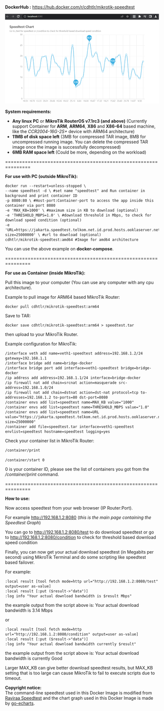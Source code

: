 <b>DockerHub :</b> https://hub.docker.com/r/cdhtlr/mikrotik-speedtest

![](https://raw.githubusercontent.com/cdhtlr/MikroTik-Speedtest/main/Demo.png "Demo")

<b>System requirements:</b>
- <b>Any linux PC</b> or <b>MikroTik RouterOS v7.1rc3 (and above)</b> (Currently support Container for <b>ARM</b>, <b>ARM64</b>, <b>X86</b> and <b>X86-64</b> based machine, like the <i>CCR2004-16G-2S+</i> device with ARM64 architecture)
- <b>11MB of disk space left</b> (3MB for compressed TAR image, 8MB for uncompressed running image. You can delete the compressed TAR image once the image is successfully decompressed)
- <b>6MB RAM space left</b> (Could be more, depending on the workload)

===============================================================

<b>For use with PC (outside MikroTik):</b>

    docker run --restart=unless-stopped \ 
    --name speedtest -d \ #set name "speedtest" and Run container in background and print container ID
    -p 8080:80 \ #Host-port:Container-port to access the app inside this container via port 8080
    -e 'MAX_KB=1000' \ #maximum size in KB to download (optional)
    -e 'THRESHOLD_MBPS=1.0' \ #download threshold in Mbps, to check for download speed condition (optional)
    -e 'URL=https://jakarta.speedtest.telkom.net.id.prod.hosts.ooklaserver.net:8080/download?size=25000000' \ #url to download (optional)
    cdhtlr/mikrotik-speedtest:amd64 #Image for amd64 architecture

You can use the above example on <b>docker-compose</b>.

===============================================================

<b>For use as Container (inside MikroTik):</b>

Pull this image to your computer (You can use any computer with any cpu architecture).

Example to pull image for ARM64 based MikroTik Router:

    docker pull cdhtlr/mikrotik-speedtest:arm64

Save to TAR:

    docker save cdhtlr/mikrotik-speedtest:arm64 > speedtest.tar

then upload to your MikroTik Router.


Example configuration for MikroTik:

    /interface veth add name=veth1-speedtest address=192.168.1.2/24 gateway=192.168.1.1
    /interface bridge add name=bridge-docker
    /interface bridge port add interface=veth1-speedtest bridge=bridge-docker
    /ip address add address=192.168.1.1/24 interface=bridge-docker
    /ip firewall nat add chain=srcnat action=masquerade src-address=192.168.1.0/24
    /ip firewall nat add chain=dstnat action=dst-nat protocol=tcp to-addresses=192.168.1.2 to-ports=80 dst-port=8080
    /container envs add list=speedtest name=MAX_KB value="1000"
    /container envs add list=speedtest name=THRESHOLD_MBPS value="1.0"
    /container envs add list=speedtest name=URL value="https://jakarta.speedtest.telkom.net.id.prod.hosts.ooklaserver.net:8080/download?size=25000000"
    /container add file=speedtest.tar interface=veth1-speedtest envlist=speedtest hostname=speedtest logging=yes

Check your container list in MikroTik Router:

    /container/print

    /container/start 0

0 is your container ID, please see the list of containers you got from the <i>/container/print</i> command.

===============================================================

<b>How to use:</b>

Now access speedtest from your web browser  (IP Router:Port).

For example http://192.168.1.2:8080 (<i>this is the main page containing the Speedtest Graph</i>)

You can go to http://192.168.1.2:8080/test to do download speedtest or go to http://192.168.1.2:8080/condition to check for threshold based download speed condition

Finally, you can now get your actual download speedtest (in Megabits per second) using MikroTik Terminal and do some scripting like speedtest based failover.

For example:

    :local result [tool fetch mode=http url="http://192.168.1.2:8080/test" output=user as-value]
    :local result [:put ($result->"data")]
    :log info "Your actual download bandwidth is $result Mbps"
the example output from the script above is: Your actual download bandwidth is 3.14 Mbps

or

    :local result [tool fetch mode=http url="http://192.168.1.2:8080/condition" output=user as-value]
    :local result [:put ($result->"data")]
    :log info "Your actual download bandwidth currently $result"
the example output from the script above is: Your actual download bandwidth is currently Good

Larger MAX_KB can give better download speedtest results, but MAX_KB setting that is too large can cause MikroTik to fail to execute scripts due to timeout.

<p><b>Copyright notice:</b><br>The command-line speedtest used in this Docker Image is modified from <a href="https://github.com/raviraa/speedtest">Raviraa Speedtest</a> and the chart graph used in this Docker Image is made by <a href="https://github.com/go-echarts/go-echarts">go-echarts</a>.</p>
